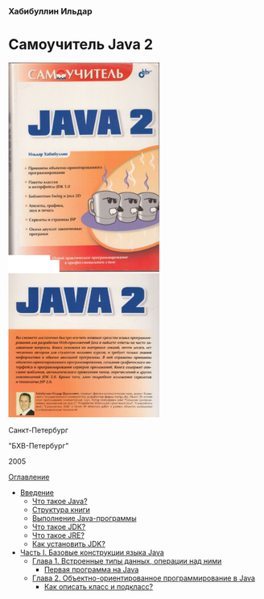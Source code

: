 ### Хабибуллин Ильдар
# Самоучитель Java 2

<img src = "/images/cover.jpg" width = "300"> <img src = "/images/end_cover.jpg" width = "300">

Санкт-Петербург

"БХВ-Петербург" 

2005

[Оглавление](README.md)

* [Введение](introduction/introduction.md)
  * [Что такое Java?](introduction/what-is-java.md)
  * [Структура книги](introduction/book-structure.md)
  * [Выполнение Java-программы](introduction/vypolnenie-java-programmy.md)
  * [Что такое JDK?](introduction/what-is-jdk.md)
  * [Что такое JRE?](introduction/what-is-jre.md)
  * [Как установить JDK?](introduction/how-installing-jdk.md)
* [Часть I. Базовые конструкции языка Java](part-1/chapter-1.md)
  * [Глава 1. Встроенные типы данных, операции над ними](part-1/chapter-1/vstroennye-tipy-dannyh-operacii-nad-nimi.md)
    * [Первая программа на Java](part-1/chapter-1/first-programm-on-java.md)
  * [Глава 2. Объектно-ориентированное программирование в Java](part-1/chapter-2/obektno-orientirovannoe-programmirovanie.md)
    * [Как описать класс и подкласс?](part-1/chapter-2/kak-opisat-klass-i-podklass.md)
